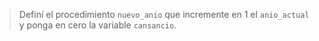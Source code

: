 > Definí el procedimiento `nuevo_anio` que incremente en 1 el `anio_actual` y ponga en cero la variable `cansancio`.